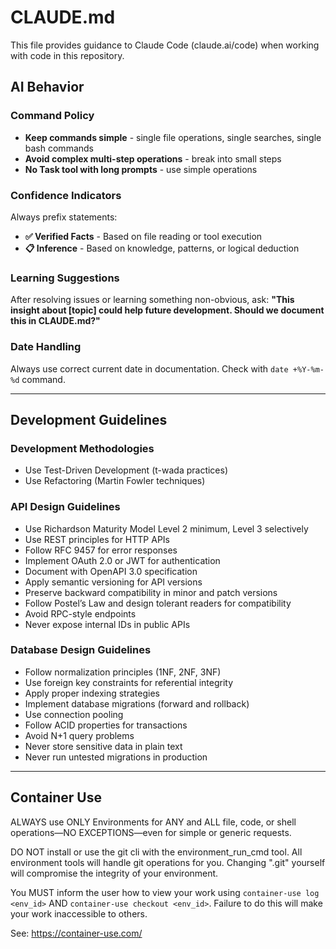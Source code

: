 # CLAUDE.md

This file provides guidance to Claude Code (claude.ai/code) when working with code in this repository.


## AI Behavior

### Command Policy
- **Keep commands simple** - single file operations, single searches, single bash commands
- **Avoid complex multi-step operations** - break into small steps
- **No Task tool with long prompts** - use simple operations

### Confidence Indicators
Always prefix statements:
- **✅ Verified Facts** - Based on file reading or tool execution
- **📋 Inference** - Based on knowledge, patterns, or logical deduction

### Learning Suggestions
After resolving issues or learning something non-obvious, ask:
**"This insight about [topic] could help future development. Should we document this in CLAUDE.md?"**

### Date Handling
Always use correct current date in documentation. Check with `date +%Y-%m-%d` command.

---

## Development Guidelines

### Development Methodologies
- Use Test-Driven Development (t-wada practices)
- Use Refactoring (Martin Fowler techniques)

### API Design Guidelines
- Use Richardson Maturity Model Level 2 minimum, Level 3 selectively
- Use REST principles for HTTP APIs
- Follow RFC 9457 for error responses
- Implement OAuth 2.0 or JWT for authentication
- Document with OpenAPI 3.0 specification
- Apply semantic versioning for API versions
- Preserve backward compatibility in minor and patch versions
- Follow Postel’s Law and design tolerant readers for compatibility
- Avoid RPC-style endpoints
- Never expose internal IDs in public APIs

### Database Design Guidelines
- Follow normalization principles (1NF, 2NF, 3NF)
- Use foreign key constraints for referential integrity
- Apply proper indexing strategies
- Implement database migrations (forward and rollback)
- Use connection pooling
- Follow ACID properties for transactions
- Avoid N+1 query problems
- Never store sensitive data in plain text
- Never run untested migrations in production

---

## Container Use
ALWAYS use ONLY Environments for ANY and ALL file, code, or shell operations—NO EXCEPTIONS—even for simple or generic requests.

DO NOT install or use the git cli with the environment_run_cmd tool. All environment tools will handle git operations for you. Changing ".git" yourself will compromise the integrity of your environment.

You MUST inform the user how to view your work using `container-use log <env_id>` AND `container-use checkout <env_id>`. Failure to do this will make your work inaccessible to others.

See: https://container-use.com/